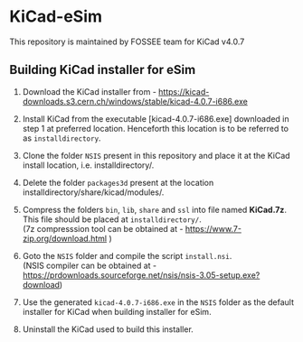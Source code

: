 # KiCad-eSim
This repository is maintained by FOSSEE team for KiCad v4.0.7 

## Building KiCad installer for eSim

1. Download the KiCad installer from - https://kicad-downloads.s3.cern.ch/windows/stable/kicad-4.0.7-i686.exe

2. Install KiCad from the executable [kicad-4.0.7-i686.exe] downloaded in step 1 at preferred location. Henceforth this location is to be referred to as `installdirectory`.

3. Clone the folder `NSIS` present in this repository and place it at the KiCad install location, i.e. installdirectory/.

4. Delete the folder `packages3d` present at the location installdirectory/share/kicad/modules/.

5. Compress the folders `bin`, `lib`, `share` and `ssl` into file named **KiCad.7z**. This file should be placed at `installdirectory/`.\
(7z compresssion tool can be obtained at - https://www.7-zip.org/download.html )

6. Goto the `NSIS` folder and compile the script `install.nsi`.\
(NSIS compiler can be obtained at - https://prdownloads.sourceforge.net/nsis/nsis-3.05-setup.exe?download)

7. Use the generated `kicad-4.0.7-i686.exe` in the `NSIS` folder as the default installer for KiCad when building installer for eSim.

8. Uninstall the KiCad used to build this installer.
